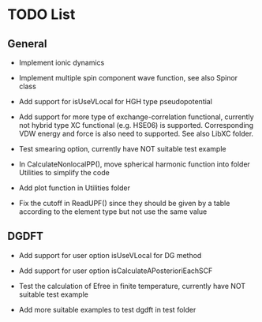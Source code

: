 TODO List
=================================================================

General
-----------------------------------------------------------------
- Implement ionic dynamics

- Implement multiple spin component wave function, see also Spinor class

- Add support for isUseVLocal for HGH type pseudopotential

- Add support for more type of exchange-correlation functional, currently 
  not hybrid type XC functional (e.g. HSE06) is supported. Corresponding 
  VDW energy and force is also need to supported. See also LibXC folder.

- Test smearing option, currently have NOT suitable test example
 
- In CalculateNonlocalPP(), move spherical harmonic function into folder 
  Utilities to simplify the code

- Add plot function in Utilities folder

- Fix the cutoff in ReadUPF() since they should be given by a table 
  according to the element type but not use the same value


DGDFT
------------------------------------------------------------------
- Add support for user option isUseVLocal for DG method

- Add support for user option isCalculateAPosterioriEachSCF

- Test the calculation of Efree in finite temperature, currently have NOT 
  suitable test example
 
- Add more suitable examples to test dgdft in test folder

